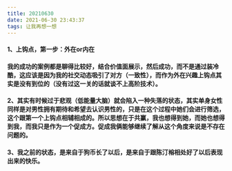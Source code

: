 ```yaml
---
title: 20210630
date: 2021-06-30 23:43:37
tags: 让我再想一想
---
```

#### 1、上钩点，第一步：外在or内在
#### 我的成功的案例都是聊得比较好，结合价值面展示，然后成功，而不是通过装冷酷，这应该是因为我的社交动态吸引了对方（一致性），而作为外在兴趣上钩点其实是没有到位的（没有过这一关的话就谈不上高阶技术）。
#### 2、其实有时候过于悲观（低能量大脑）就会陷入一种失落的状态，其实单身女性同样是对男性拥有期待和希望去认识男性的，只是在这个过程中她们会进行筛选，这个跟第一个上钩点相辅相成的。所以思想在于共赢，我也想得到她，而她也想得到我，而我只是作为一个促成方。促成我俩能够继续了解从这个角度来说是不存在问题的。
#### 3、我之前的状态，是来自于狗币长了以后，是来自于跟陈汀榕相处好了以后表现出来的快乐。
